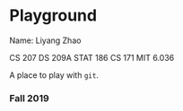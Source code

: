 # Playground
Name: Liyang Zhao

CS 207
DS 209A
STAT 186
CS 171
MIT 6.036

A place to play with `git`.

### Fall 2019
